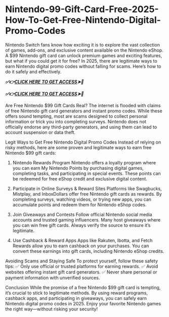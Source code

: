 # Nintendo-99-Gift-Card-Free-2025-How-To-Get-Free-Nintendo-Digital-Promo-Codes

Nintendo Switch fans know how exciting it is to explore the vast collection of games, add-ons, and exclusive content available on the Nintendo eShop. A $99 Nintendo gift card can unlock premium games and exciting features, but what if you could get it for free? In 2025, there are legitimate ways to earn Nintendo digital promo codes without falling for scams. Here’s how to do it safely and effectively.

***✅👉[CLICK HERE TO GET ACCESS](https://btadeal.com/n2g7sx3v/)➤🎯***

***✅👉[CLICK HERE TO GET ACCESS](https://btadeal.com/n2g7sx3v/)➤🎯***



Are Free Nintendo $99 Gift Cards Real?
The internet is flooded with claims of free Nintendo gift card generators and instant promo codes. While these offers sound tempting, most are scams designed to collect personal information or trick you into completing surveys. Nintendo does not officially endorse any third-party generators, and using them can lead to account suspension or data theft.

Legit Ways to Get Free Nintendo Digital Promo Codes
Instead of relying on risky methods, here are some proven and legitimate ways to earn free Nintendo $99 gift cards:

1. Nintendo Rewards Program
Nintendo offers a loyalty program where you can earn My Nintendo Points by purchasing digital games, completing tasks, and participating in special events. These points can be redeemed for free eShop credit and exclusive digital content.

2. Participate in Online Surveys & Reward Sites
Platforms like Swagbucks, Mistplay, and InboxDollars offer free Nintendo gift cards as rewards. By completing surveys, watching videos, or trying new apps, you can accumulate points and redeem them for Nintendo eShop codes.

3. Join Giveaways and Contests
Follow official Nintendo social media accounts and trusted gaming influencers. Many host giveaways where you can win free gift cards. Always verify the source to ensure it’s legitimate.

4. Use Cashback & Reward Apps
Apps like Rakuten, Ibotta, and Fetch Rewards allow you to earn cashback on your purchases. You can convert these earnings into gift cards, including Nintendo eShop credits.

Avoiding Scams and Staying Safe
To protect yourself, follow these safety tips:
✅ Only use official or trusted platforms for earning rewards.
✅ Avoid websites offering instant gift card generators.
✅ Never share personal or payment information with unverified sources.

Conclusion
While the promise of a free Nintendo $99 gift card is tempting, it’s crucial to stick to legitimate methods. By using reward programs, cashback apps, and participating in giveaways, you can safely earn Nintendo digital promo codes in 2025. Enjoy your favorite Nintendo games the right way—without risking your security!
